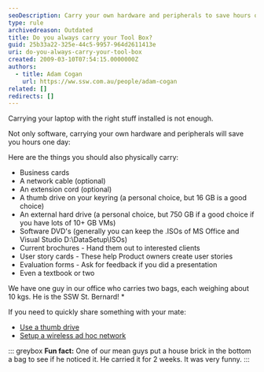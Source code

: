 ```yaml
---
seoDescription: Carry your own hardware and peripherals to save hours one day, including business cards, cables, thumb drives, external hard drives, software DVDs, and more.
type: rule
archivedreason: Outdated
title: Do you always carry your Tool Box?
guid: 25b33a22-325e-44c5-9957-964d2611413e
uri: do-you-always-carry-your-tool-box
created: 2009-03-10T07:54:15.0000000Z
authors:
  - title: Adam Cogan
    url: https://ww.ssw.com.au/people/adam-cogan
related: []
redirects: []
---
```


Carrying your laptop with the right stuff installed is not enough.

Not only software, carrying your own hardware and peripherals will save you hours one day:

Here are the things you should also physically carry:

<!--endintro-->

- Business cards
- A network cable (optional)
- An extension cord (optional)
- A thumb drive on your keyring (a personal choice, but 16 GB is a good choice)
- An external hard drive (a personal choice, but 750 GB if a good choice if you have lots of 10+ GB VMs)
- Software DVD's (generally you can keep the .ISOs of MS Office and Visual Studio D:\DataSetup\ISOs\)
- Current brochures - Hand them out to interested clients
- User story cards - These help Product owners create user stories
- Evaluation forms - Ask for feedback if you did a presentation
- Even a textbook or two

We have one guy in our office who carries two bags, each weighing about 10 kgs. He is the SSW St. Bernard! \*

If you need to quickly share something with your mate:

- [Use a thumb drive](/do-you-carry-your-usb-flash-drive-on-your-key-ring)
- [Setup a wireless ad hoc network](http://www.addictivetips.com/windows-tips/create-a-quick-ad-hoc-wireless-network-connection-between-two-computers-in-windows-vista/)

::: greybox
**Fun fact:** One of our mean guys put a house brick in the bottom a bag to see if he noticed it. He carried it for 2 weeks. It was very funny.
:::
